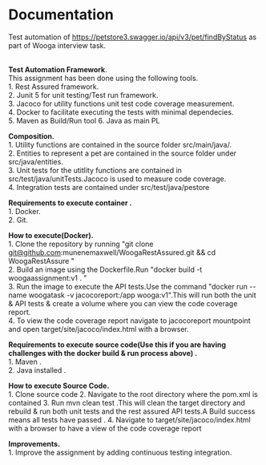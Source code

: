 # Documentation
Test automation of https://petstore3.swagger.io/api/v3/pet/findByStatus as part of Wooga interview task. <br/>
 <br/>
 
**Test Automation Framework**.<br/> 
This assignment has been done using the following tools. <br/>
    1. Rest Assured framework.   <br/>
    2. Junit 5 for unit testing/Test run framework. <br/>
    3. Jacoco for utility functions unit test code coverage measurement. <br/>
    4. Docker to facilitate executing the tests with minimal dependecies.<br/>
    5. Maven as Build/Run tool
    6. Java as main PL
    
 
**Composition.** <br/>
    1. Utility functions are contained in the source folder src/main/java/.<br/>
    2. Entities to represent a pet are contained in the source folder under src/java/entities. <br/>
    3. Unit tests for the utitlity functions are contained in src/test/java/unitTests.Jacoco is used to measure code coverage.<br/>
    4. Integration tests are contained under  src/test/java/pestore
    
**Requirements to execute container .** <br/>
    1. Docker. <br/>
    2. Git.   <br/> 
    
**How to execute(Docker).** <br/>
    1. Clone the repository by running "git clone git@github.com:munenemaxwell/WoogaRestAssured.git && cd WoogaRestAssure " <br/> 
    2. Build an image using the Dockerfile.Run "docker build -t woogaassignment:v1 . "<br/>
    3. Run the image to execute the API tests.Use the command "docker run --name woogatask -v jacocoreport:/app wooga:v1".This will run both the unit & API tests & create a volume where you can view the code coverage report. <br/>
    4. To view the code coverage report navigate to jacocoreport mountpoint and open target/site/jacoco/index.html with a browser. <br/>
    
    
**Requirements to execute source code(Use this if you are having challenges with the docker build & run process above) .** <br/>
    1. Maven . <br/>
    2. Java installed .   <br/> 


**How to execute Source Code.** <br/>
    1. Clone source code 
    2. Navigate to the root directory where the pom.xml is contained
    3. Run mvn clean test .This will clean the target directory and rebuild & run both unit tests and the rest assured API tests.A Build success means all tests have passed .
    4. Navigate to target/site/jacoco/index.html with a browser to have a view of the code coverage report
    

**Improvements.**<br/>
    1. Improve the assignment by adding continuous testing integration.<br/>
    
 
 
   
    

